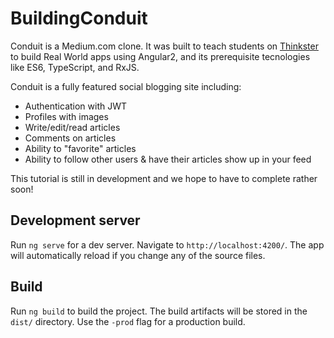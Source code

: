 # BuildingConduit

Conduit is a Medium.com clone. It was built to teach students on [Thinkster](http://www.thinkster.io) to build Real World apps using Angular2, and its prerequisite tecnologies like ES6, TypeScript, and RxJS. 

Conduit is a fully featured social blogging site including:

* Authentication with JWT
* Profiles with images
* Write/edit/read articles
* Comments on articles
* Ability to "favorite" articles
* Ability to follow other users & have their articles show up in your feed

This tutorial is still in development and we hope to have to complete rather soon! 

## Development server
Run `ng serve` for a dev server. Navigate to `http://localhost:4200/`. The app will automatically reload if you change any of the source files.

## Build

Run `ng build` to build the project. The build artifacts will be stored in the `dist/` directory. Use the `-prod` flag for a production build.

